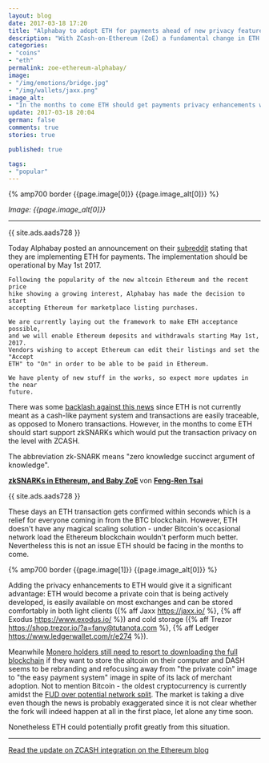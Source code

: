 ```yaml
---
layout: blog
date: 2017-03-18 17:20
title: "Alphabay to adopt ETH for payments ahead of new privacy features"
description: "With ZCash-on-Ethereum (ZoE) a fundamental change in ETH is possibly ahead."
categories:
- "coins"
- "eth"
permalink: zoe-ethereum-alphabay/
image:
- "/img/emotions/bridge.jpg"
- "/img/wallets/jaxx.png"
image_alt:
- "In the months to come ETH should get payments privacy enhancements which could mean a big change in fundamentals."
update: 2017-03-18 20:04
german: false
comments: true
stories: true

published: true

tags:
- "popular"
---
```


{% amp700 border {{page.image[0]}} {{page.image_alt[0]}} %}

_Image: {{page.image_alt[0]}}_

________________________


{{ site.ads.aads728 }}

Today Alphabay posted an announcement on their [subreddit](https://www.reddit.com/r/AlphaBayMarket/comments/60355i/alphabay_will_add_etherum_to_its_payment_options/) stating that they are implementing ETH for payments. The implementation should be operational by May 1st 2017.

```
Following the popularity of the new altcoin Ethereum and the recent price
hike showing a growing interest, Alphabay has made the decision to start
accepting Ethereum for marketplace listing purchases.

We are currently laying out the framework to make ETH acceptance possible,
and we will enable Ethereum deposits and withdrawals starting May 1st, 2017.
Vendors wishing to accept Ethereum can edit their listings and set the "Accept
ETH" to "On" in order to be able to be paid in Ethereum.

We have plenty of new stuff in the works, so expect more updates in the near
future.
```

There was some [backlash against this news](https://www.reddit.com/r/ethtrader/comments/603xpa/alphabay_market_adding_ethereum_for_payments/df39uks/) since ETH is not currently meant as a cash-like payment system and transactions are easily traceable, as opposed to Monero transactions. However, in the months to come ETH should start support zkSNARKs which would put the transaction privacy on the level with ZCASH.

The abbreviation zk-SNARK means "zero knowledge succinct argument of knowledge".

<amp-iframe
  width="700px" height="360px"
  layout="responsive"
  sandbox="allow-scripts allow-same-origin allow-modals allow-popups allow-forms"
  src="https://www.slideshare.net/slideshow/embed_code/key/ZPGDobtOhYwC2">
  <amp-img layout="fill" src="/img/ads/ad-placeholder.jpg" placeholder></amp-img>
</amp-iframe>

<strong> <a href="//www.slideshare.net/FengRenTsai1/zksnarks-in-ethereum-and-baby-zoe" title="zkSNARKs in Ethereum, and Baby ZoE" target="_blank">zkSNARKs in Ethereum, and Baby ZoE</a> </strong> von <strong><a target="_blank" href="//www.slideshare.net/FengRenTsai1">Feng-Ren Tsai</a></strong>

{{ site.ads.aads728 }}

These days an ETH transaction gets confirmed within seconds which is a relief for everyone coming in from the BTC blockchain. However, ETH doesn't have any magical scaling solution - under Bitcoin's occasional network load the Ethereum blockchain wouldn't perform much better. Nevertheless this is not an issue ETH should be facing in the months to come.

{% amp700 border {{page.image[1]}} {{page.image_alt[0]}} %}

Adding the privacy enhancements to ETH would give it a significant advantage: ETH would become a private coin that is being actively developed, is easily available on most exchanges and can be stored comfortably in both light clients ({% aff Jaxx https://jaxx.io/ %}, {% aff Exodus https://www.exodus.io/ %}) and cold storage ({% aff Trezor https://shop.trezor.io/?a=fany@tutanota.com %}, {% aff Ledger https://www.ledgerwallet.com/r/e274 %}).

Meanwhile [Monero holders still need to resort to downloading the full blockchain](https://www.altcointrading.net/monero-cold-storage-2017/) if they want to store the altcoin on their computer and DASH seems to be rebranding and refocusing away from "the private coin" image to "the easy payment system" image in spite of its lack of merchant adoption. Not to mention Bitcoin - the oldest cryptocurrency is currently amidst the [FUD over potential network split](https://www.bloomberg.com/view/articles/2017-03-16/someone-wants-to-stick-a-fork-in-bitcoin). The market is taking a dive even though the news is probably exaggerated since it is not clear whether the fork will indeed happen at all in the first place, let alone any time soon.

Nonetheless ETH could potentially profit greatly from this situation.

______________________

[Read the update on ZCASH integration on the Ethereum blog](https://blog.ethereum.org/2017/01/19/update-integrating-zcash-ethereum/)
